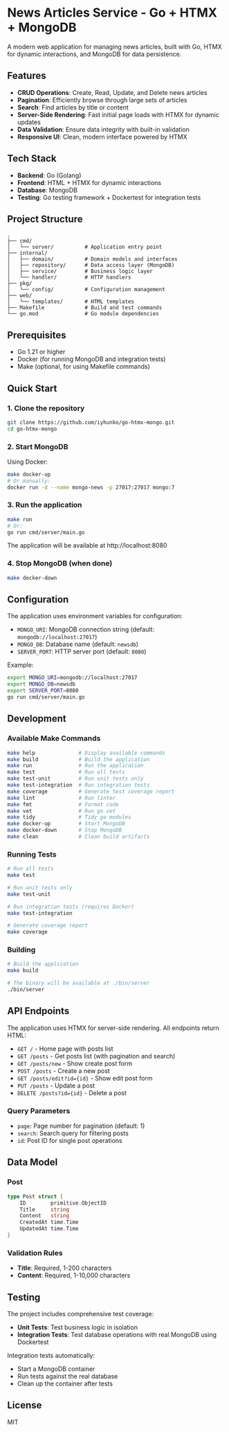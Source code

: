 # News Articles Service - Go + HTMX + MongoDB

A modern web application for managing news articles, built with Go, HTMX for dynamic interactions, and MongoDB for data persistence.

## Features

- **CRUD Operations**: Create, Read, Update, and Delete news articles
- **Pagination**: Efficiently browse through large sets of articles
- **Search**: Find articles by title or content
- **Server-Side Rendering**: Fast initial page loads with HTMX for dynamic updates
- **Data Validation**: Ensure data integrity with built-in validation
- **Responsive UI**: Clean, modern interface powered by HTMX

## Tech Stack

- **Backend**: Go (Golang)
- **Frontend**: HTML + HTMX for dynamic interactions
- **Database**: MongoDB
- **Testing**: Go testing framework + Dockertest for integration tests

## Project Structure

```
.
├── cmd/
│   └── server/          # Application entry point
├── internal/
│   ├── domain/          # Domain models and interfaces
│   ├── repository/      # Data access layer (MongoDB)
│   ├── service/         # Business logic layer
│   └── handler/         # HTTP handlers
├── pkg/
│   └── config/          # Configuration management
├── web/
│   └── templates/       # HTML templates
├── Makefile             # Build and test commands
└── go.mod               # Go module dependencies
```

## Prerequisites

- Go 1.21 or higher
- Docker (for running MongoDB and integration tests)
- Make (optional, for using Makefile commands)

## Quick Start

### 1. Clone the repository

```bash
git clone https://github.com/iyhunko/go-htmx-mongo.git
cd go-htmx-mongo
```

### 2. Start MongoDB

Using Docker:
```bash
make docker-up
# Or manually:
docker run -d --name mongo-news -p 27017:27017 mongo:7
```

### 3. Run the application

```bash
make run
# Or:
go run cmd/server/main.go
```

The application will be available at http://localhost:8080

### 4. Stop MongoDB (when done)

```bash
make docker-down
```

## Configuration

The application uses environment variables for configuration:

- `MONGO_URI`: MongoDB connection string (default: `mongodb://localhost:27017`)
- `MONGO_DB`: Database name (default: `newsdb`)
- `SERVER_PORT`: HTTP server port (default: `8080`)

Example:
```bash
export MONGO_URI=mongodb://localhost:27017
export MONGO_DB=newsdb
export SERVER_PORT=8080
go run cmd/server/main.go
```

## Development

### Available Make Commands

```bash
make help              # Display available commands
make build             # Build the application
make run               # Run the application
make test              # Run all tests
make test-unit         # Run unit tests only
make test-integration  # Run integration tests
make coverage          # Generate test coverage report
make lint              # Run linter
make fmt               # Format code
make vet               # Run go vet
make tidy              # Tidy go modules
make docker-up         # Start MongoDB
make docker-down       # Stop MongoDB
make clean             # Clean build artifacts
```

### Running Tests

```bash
# Run all tests
make test

# Run unit tests only
make test-unit

# Run integration tests (requires Docker)
make test-integration

# Generate coverage report
make coverage
```

### Building

```bash
# Build the application
make build

# The binary will be available at ./bin/server
./bin/server
```

## API Endpoints

The application uses HTMX for server-side rendering. All endpoints return HTML:

- `GET /` - Home page with posts list
- `GET /posts` - Get posts list (with pagination and search)
- `GET /posts/new` - Show create post form
- `POST /posts` - Create a new post
- `GET /posts/edit?id={id}` - Show edit post form
- `PUT /posts` - Update a post
- `DELETE /posts?id={id}` - Delete a post

### Query Parameters

- `page`: Page number for pagination (default: 1)
- `search`: Search query for filtering posts
- `id`: Post ID for single post operations

## Data Model

### Post

```go
type Post struct {
    ID        primitive.ObjectID
    Title     string
    Content   string
    CreatedAt time.Time
    UpdatedAt time.Time
}
```

### Validation Rules

- **Title**: Required, 1-200 characters
- **Content**: Required, 1-10,000 characters

## Testing

The project includes comprehensive test coverage:

- **Unit Tests**: Test business logic in isolation
- **Integration Tests**: Test database operations with real MongoDB using Dockertest

Integration tests automatically:
- Start a MongoDB container
- Run tests against the real database
- Clean up the container after tests

## License

MIT